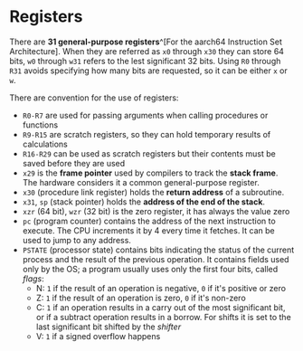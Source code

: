 # Registers

There are **31 general-purpose registers**^[For the aarch64 Instruction Set Architecture]. When they are referred as `x0` through `x30` they can store 64 bits, `w0` through `w31` refers to the lest significant 32 bits. Using `R0` through `R31` avoids specifying how many bits are requested, so it can be either `x` or `w`.

There are convention for the use of registers:
- `R0-R7` are used for passing arguments when calling procedures or functions
- `R9-R15` are scratch registers, so they can hold temporary results of calculations
- `R16-R29` can be used as scratch registers but their contents must be saved before they are used
- `x29` is the **frame pointer** used by compilers to track the **stack frame**. The hardware considers it a common general-purpose register.
- `x30` (procedure link register) holds the **return address** of a subroutine.
- `x31`, `sp` (stack pointer) holds the **address of the end of the stack**.
- `xzr` (64 bit), `wzr` (32 bit) is the zero register, it has always the value zero
- `pc` (program counter) contains the address of the next instruction to execute. The CPU increments it by 4 every time it fetches. It can be used to jump to any address.
- `PSTATE` (processor state) contains bits indicating the status of the current process and the result of the previous operation. It contains fields used only by the OS; a program usually uses only the first four bits, called *flags*:
    - N: `1` if the result of an operation is negative, `0` if it's positive or zero
    - Z: `1` if the result of an operation is zero, `0` if it's non-zero
    - C: `1` if an operation results in a carry out of the most significant bit, or if a subtract operation results in a borrow. For shifts it is set to the last significant bit shifted by the *shifter*
    - V: `1` if a signed overflow happens
